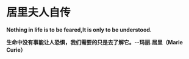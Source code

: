 # 居里夫人自传

**Nothing in life is to be feared,It is only to be understood.**

**生命中没有事能让人恐惧，我们需要的只是去了解它。--玛丽.居里（Marie Curie）**

